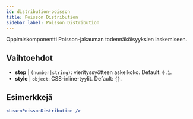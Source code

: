 ```yaml
---
id: distribution-poisson
title: Poisson Distribution
sidebar_label: Poisson Distribution
---
```


Oppimiskomponentti Poisson-jakauman todennäköisyyksien laskemiseen.

## Vaihtoehdot

* __step__ | `(number|string)`: vierityssyötteen askelkoko. Default: `0.1`.
* __style__ | `object`: CSS-inline-tyylit. Default: `{}`.


## Esimerkkejä

```jsx live
<LearnPoissonDistribution />
```

